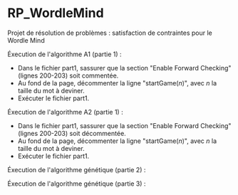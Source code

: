 # RP_WordleMind

Projet de résolution de problèmes : satisfaction de contraintes pour le Wordle Mind



Éxecution de l'algorithme A1 (partie 1) :  

* Dans le fichier part1, sassurer que la section "Enable Forward Checking" (lignes 200-203) soit commentée.
* Au fond de la page, décommenter la ligne "startGame(*n*)", avec *n* la taille du mot à deviner.
* Exécuter le fichier part1.


Éxecution de l'algorithme A2 (partie 1) :

* Dans le fichier part1, sassurer que la section "Enable Forward Checking" (lignes 200-203) soit décommentée.
* Au fond de la page, décommenter la ligne "startGame(*n*)", avec *n* la taille du mot à deviner.
* Exécuter le fichier part1.


Éxecution de l'algorithme génétique (partie 2) :



Éxecution de l'algorithme génétique (partie 3) :

